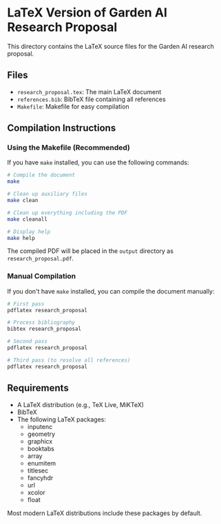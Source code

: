 # LaTeX Version of Garden AI Research Proposal

This directory contains the LaTeX source files for the Garden AI research proposal.

## Files

- `research_proposal.tex`: The main LaTeX document
- `references.bib`: BibTeX file containing all references
- `Makefile`: Makefile for easy compilation

## Compilation Instructions

### Using the Makefile (Recommended)

If you have `make` installed, you can use the following commands:

```bash
# Compile the document
make

# Clean up auxiliary files
make clean

# Clean up everything including the PDF
make cleanall

# Display help
make help
```

The compiled PDF will be placed in the `output` directory as `research_proposal.pdf`.

### Manual Compilation

If you don't have `make` installed, you can compile the document manually:

```bash
# First pass
pdflatex research_proposal

# Process bibliography
bibtex research_proposal

# Second pass
pdflatex research_proposal

# Third pass (to resolve all references)
pdflatex research_proposal
```

## Requirements

- A LaTeX distribution (e.g., TeX Live, MiKTeX)
- BibTeX
- The following LaTeX packages:
  - inputenc
  - geometry
  - graphicx
  - booktabs
  - array
  - enumitem
  - titlesec
  - fancyhdr
  - url
  - xcolor
  - float

Most modern LaTeX distributions include these packages by default.